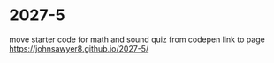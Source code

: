 # 2027-5
move starter code for math and sound quiz from codepen
link to page  https://johnsawyer8.github.io/2027-5/
